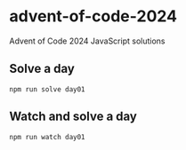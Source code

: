 # advent-of-code-2024
Advent of Code 2024 JavaScript solutions

## Solve a day
```console
npm run solve day01
```

## Watch and solve a day
```console
npm run watch day01
```
